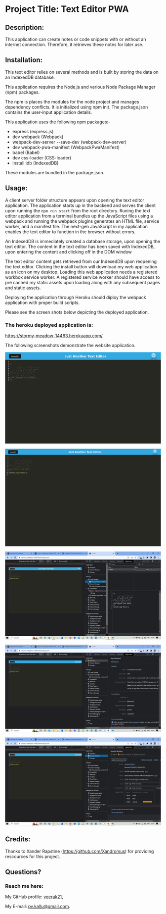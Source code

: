 # Project Title: Text Editor PWA

## Description:
 This application can create notes or code snippets with or without an internet connection. Therefore, it retrieves these notes for later use.

## Installation:

This text editor relies on several methods and is built by storing the data on an IndexedDB database.

This application requires the Node.js and various Node Package Manager (npm) packages.

 The npm is places the modules for the node project and manages dependency conflicts. It is initialized using npm init. The package.json contains the user-input application details.

This application uses the following npm packages:-

  * express (express.js)
  * dev webpack (Webpack)
  * webpack-dev-server --save-dev (webpack-dev-server)
  * dev webpack-pwa-manifest (WebpackPwaManifest)
  * babel (Babel)
  * dev css-loader (CSS-loader)
  * install idb (IndexedDB)

These modules are bundled in the package.json. 

## Usage:

A client server folder structure appears upon opening the text editor application. The application starts up in the backend and serves the client upon running the `npm run start` from the root directory. Runing the text editor application from a terminal bundles up the JavaScript files using a webpack and running the webpack plugins generates an HTML file, service worker, and a manifest file. The next-gen JavaScript in my application enables the text editor to function in the browser without errors. 

An IndexedDB is immediately created a database storage, upon opening the text editor. The content in the text editor has been saved with IndexedDB, upon entering the content and clicking off in the DOM window
 
The text editor content gets retrieved from our IndexedDB upon reopening the text editor. Clicking the install button will download my web application as an icon on my desktop. Loading this web application needs a registered workbox service worker.
A registered service worker should have access to pre cached my static assets upon loading along with any subsequent pages and static assets. 

Deploying the application through Heroku should diploy the webpack application with proper build scripts.

Please see the screen shots below depicting the deployed application. 


 ### The heroku deployed application is: 
   https://stormy-meadow-14463.herokuapp.com/ 

   The following screenshots demonstrate the website application. 

   ![screenshot-of-applicaton](./assets/images/img1.png)


   ![screenshot-of-applicaton](./assets/images/img2.png)


   ![screenshot-of-applicaton](./assets/images/img5.png)



   ![screenshot-of-applicaton](./assets/images/img3.png)



   ![screenshot-of-applicaton](./assets/images/img4.png)





## Credits:
  Thanks to Xander Rapstine (https://github.com/Xandromus) for providing rescources for this project.


## Questions?
  ### Reach me here: 
   My GitHub profile:   [veerak21](https://github.com/veerak21),

   My E-mail: pv.kallu@gmail.com.   